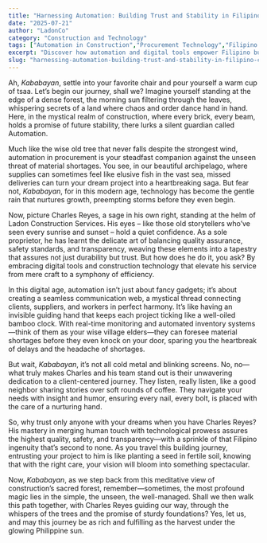 ```yaml
---
title: "Harnessing Automation: Building Trust and Stability in Filipino Construction"
date: "2025-07-21"
author: "LadonCo"
category: "Construction and Technology"
tags: ["Automation in Construction","Procurement Technology","Filipino Building Industry","Material Management","Construction Innovation"]
excerpt: "Discover how automation and digital tools empower Filipino builders like Charles Reyes to prevent material shortages, ensure quality, and foster trust in every project. Embrace the future of construction with innovation and human touch combined."
slug: "harnessing-automation-building-trust-and-stability-in-filipino-construction"
---
```


Ah, _Kababayan_, settle into your favorite chair and pour yourself a warm cup of tsaa. Let’s begin our journey, shall we? Imagine yourself standing at the edge of a dense forest, the morning sun filtering through the leaves, whispering secrets of a land where chaos and order dance hand in hand. Here, in the mystical realm of construction, where every brick, every beam, holds a promise of future stability, there lurks a silent guardian called Automation. 

Much like the wise old tree that never falls despite the strongest wind, automation in procurement is your steadfast companion against the unseen threat of material shortages. You see, in our beautiful archipelago, where supplies can sometimes feel like elusive fish in the vast sea, missed deliveries can turn your dream project into a heartbreaking saga. But fear not, _Kababayan_, for in this modern age, technology has become the gentle rain that nurtures growth, preempting storms before they even begin.

Now, picture Charles Reyes, a sage in his own right, standing at the helm of Ladon Construction Services. His eyes – like those old storytellers who’ve seen every sunrise and sunset – hold a quiet confidence. As a sole proprietor, he has learnt the delicate art of balancing quality assurance, safety standards, and transparency, weaving these elements into a tapestry that assures not just durability but trust. But how does he do it, you ask? By embracing digital tools and construction technology that elevate his service from mere craft to a symphony of efficiency. 

In this digital age, automation isn’t just about fancy gadgets; it’s about creating a seamless communication web, a mystical thread connecting clients, suppliers, and workers in perfect harmony. It’s like having an invisible guiding hand that keeps each project ticking like a well-oiled bamboo clock. With real-time monitoring and automated inventory systems—think of them as your wise village elders—they can foresee material shortages before they even knock on your door, sparing you the heartbreak of delays and the headache of shortages. 

But wait, _Kababayan_, it’s not all cold metal and blinking screens. No, no—what truly makes Charles and his team stand out is their unwavering dedication to a client-centered journey. They listen, really listen, like a good neighbor sharing stories over soft rounds of coffee. They navigate your needs with insight and humor, ensuring every nail, every bolt, is placed with the care of a nurturing hand. 

So, why trust only anyone with your dreams when you have Charles Reyes? His mastery in merging human touch with technological prowess assures the highest quality, safety, and transparency—with a sprinkle of that Filipino ingenuity that’s second to none. As you travel this building journey, entrusting your project to him is like planting a seed in fertile soil, knowing that with the right care, your vision will bloom into something spectacular. 

Now, _Kababayan_, as we step back from this meditative view of construction’s sacred forest, remember—sometimes, the most profound magic lies in the simple, the unseen, the well-managed. Shall we then walk this path together, with Charles Reyes guiding our way, through the whispers of the trees and the promise of sturdy foundations? Yes, let us, and may this journey be as rich and fulfilling as the harvest under the glowing Philippine sun.